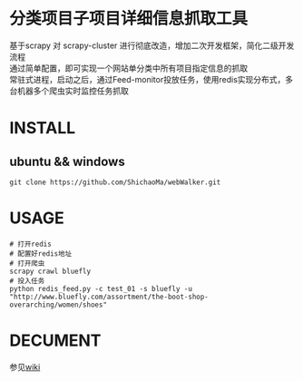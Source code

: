 # 分类项目子项目详细信息抓取工具
基于scrapy 对 scrapy-cluster 进行彻底改造，增加二次开发框架，简化二级开发流程<br>
通过简单配置，即可实现一个网站单分类中所有项目指定信息的抓取<br>
常驻式进程，启动之后，通过Feed-monitor投放任务，使用redis实现分布式，多台机器多个爬虫实时监控任务抓取
# INSTALL
## ubuntu && windows
```
git clone https://github.com/ShichaoMa/webWalker.git
```

# USAGE
```
# 打开redis
# 配置好redis地址
# 打开爬虫
scrapy crawl bluefly
# 投入任务
python redis_feed.py -c test_01 -s bluefly -u "http://www.bluefly.com/assortment/the-boot-shop-overarching/women/shoes"
```

# DECUMENT
参见[wiki](https://github.com/ShichaoMa/webWalker/wiki)
